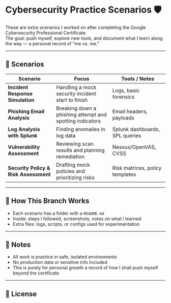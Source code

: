 # Cybersecurity Practice Scenarios 🛡️

These are extra scenarios I worked on after completing the Google Cybersecurity Professional Certificate.  
The goal: push myself, explore new tools, and document what I learn along the way — a personal record of “me vs. me.”

---

## 📂 Scenarios

| Scenario | Focus | Tools / Notes |
|---|---|---|
| **Incident Response Simulation** | Handling a mock security incident start to finish | Logs, basic forensics |
| **Phishing Email Analysis** | Breaking down a phishing attempt and spotting indicators | Email headers, payloads |
| **Log Analysis with Splunk** | Finding anomalies in log data | Splunk dashboards, SPL queries |
| **Vulnerability Assessment** | Reviewing scan results and planning remediation | Nessus/OpenVAS, CVSS |
| **Security Policy & Risk Assessment** | Drafting mock policies and prioritizing risks | Risk matrices, policy templates |

---

## 🔧 How This Branch Works

- Each scenario has a folder with a `README.md`  
- Inside: steps I followed, screenshots, notes on what I learned  
- Extra files: logs, scripts, or configs used for experimentation  

---

## 📌 Notes

- All work is practice in safe, isolated environments  
- No production data or sensitive info included  
- This is purely for personal growth a record of how I shall push myself beyond the certificate  

---

## 📝 License
